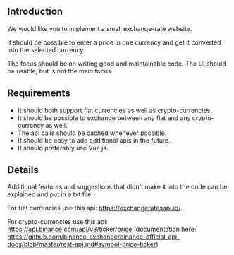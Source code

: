## Introduction

We would like you to implement a small exchange-rate website.

It should be possible to enter a price in one currency and get it converted into the selected currency.

The focus should be on writing good and maintainable code. The UI should be usable, but is not the main focus.


## Requirements

- It should both support fiat currencies as well as crypto-currencies.
- It should be possible to exchange between any fiat and any crypto-currency as well.
- The api calls should be cached whenever possible.
- It should be easy to add additional apis in the future.
- It should preferably use Vue.js.

## Details

Additional features and suggestions that didn't make it into the code can be explained and put in a txt file.

For fiat currencies use this api: https://exchangeratesapi.io/.

For crypto-currencies use this api: https://api.binance.com/api/v3/ticker/price (documentation here: https://github.com/binance-exchange/binance-official-api-docs/blob/master/rest-api.md#symbol-price-ticker)